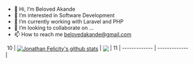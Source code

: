 - 👋 Hi, I’m Beloved Akande
- 👀 I’m interested in Software Development
- 🌱 I’m currently working with Laravel and PHP
- 💞️ I’m looking to collaborate on ...
- 📫 How to reach me belovedakande@gmail.com





​
10
| <a href="https://github.com/beloved46/github-readme-stats"><img align="center" src="https://github-readme-stats.vercel.app/api?username=beloved46&show_icons=true&include_all_commits=true&theme=buefy&hide_border=true" alt="Jonathan Felicity's github stats" /></a> | <a href="https://github.com/beloved46/github-readme-stats"><img align="center" src="https://github-readme-stats.vercel.app/api/top-langs/?username=beloved46&layout=compact&theme=buefy&hide_border=true" /></a> |
11
| ------------- | ------------- |